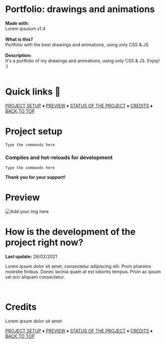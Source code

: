 # Portfolio: drawings and animations

<b>Made with:</b><br/>
Lorem ipsulum v1.4
<br/><br/>
<b>What is this?</b><br/>
Portfolio with the best drawings and animations, using only CSS & JS
<br/><br/>
<b>Description:</b><br/>
It's a portfolio of my drawings and animations, using only CSS & JS. Enjoy! :)
<br/><br/>
# Quick links &#128150;
<div>
  
[PROJECT SETUP](#Project-setup) &diams; [PREVIEW](#Preview) &diams; [STATUS OF THE PROJECT](#How-is-the-development-of-the-project-right-now) &diams; [CREDITS](#Credits) &diams; [BACK TO TOP](#Portfolio-drawings-and-animations)

<div>

# Project setup
```
Type the commands here
```

### Compiles and hot-reloads for development
```
Type the commands here
```

<b>Thank you for your support!</b>

# Preview
<img src="overview.png" alt="Add your img here" />


# How is the development of the project right now?
<b>Last update:</b> 28/02/2021

Lorem ipsum dolor sit amet, consectetur adipiscing elit. Proin pharetra molestie finibus. Donec lacinia quam at est lobortis tempus. Proin ac ipsum vel orci aliquam consectetur.

<br/>

# Credits

Lorem ipsum dolor sit amet


<div>
  
[PROJECT SETUP](#Project-setup) &diams; [PREVIEW](#Preview) &diams; [STATUS OF THE PROJECT](#How-is-the-development-of-the-project-right-now) &diams; [CREDITS](#Credits) &diams; [BACK TO TOP](#Portfolio-drawings-and-animations)

<div>
